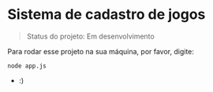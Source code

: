 # Sistema de cadastro de jogos

> Status do projeto: Em desenvolvimento

Para rodar esse projeto na sua máquina, por favor, digite:

```
node app.js
```
+ :)
